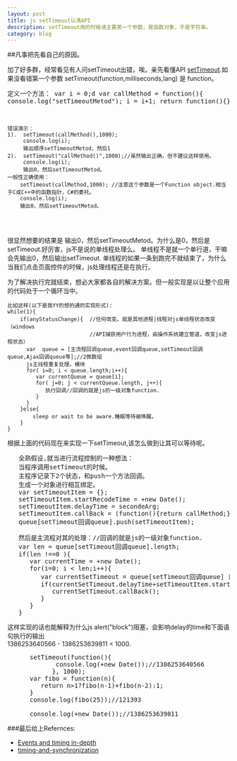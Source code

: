 ```yaml
---
layout: post
title: js setTimeout认清API
description: setTimeout用的时候请主要第一个参数，是函数对象，不是字符串。
category: blog
---
```


##凡事把先看自己的原因。

加了好多群，经常看见有人问setTimeout出错，唉。亲先看懂API [setTimeout][1].如果没看错第一个参数
setTimeout(function,milliseconds,lang) 是 function。
    <pre>
    定义一个方法：
    var i = 0;d
    var callMethod = function(){
    	console.log("setTimeoutMetod");
    	i = i+1;
    	return function(){};
    }
    
    错误演示：
    1).  setTimeout(callMethod(),1000);
         console.log(i);
         输出顺序setTimeoutMetod，然后1
    2).  setTimeout("callMethod()",1000);//虽然输出正确，但不建议这样使用。
         console.log(i);
         输出0，然后setTimeoutMetod。
    一般性正确使用：
        setTimeout(callMethod,1000); //注意这个参数是一个Function object.相当于C或C++中的函数指针，C#的委托。
        console.log(i);
        输出0，然后setTimeoutMetod。
  </pre>
很显然想要的结果是 输出0，然后setTimeoutMetod。为什么是0，然后是setTimeout.好厉害，js不是说的单线程处理么。
单线程不是就一个单行道，干嘛会先输出0，然后输出setTimeout.
单线程的如果一条到跑完不就结束了，为什么当我们点击页面控件的时候，js处理线程还是在执行。

为了解决执行完就结束，想必大家都各自的解决方案。但一般实现是以让整个应用的代码处于一个循环当中。

    比如这样(以下是我YY的想的通的实现形式): 
    while(1){
        if(anyStatusChange){  //任何改变。就是其他进程|线程对js单线程状态改变 （windows 
                              //API捕获用户行为进程，由操作系统建立管道，改变js进程状态）
          var  queue = [主流程回调queue,event回调queue,setTimeout回调queue,Ajax回调queue等];//2微数组
          js主线程重复处理。模块
          for( i=0; i < queue.length;i++){
             var currentQueue = queue[i];
             for( j=0; j < currentQueue.length, j++){
                执行回调//回调的就是js的一级对象function.
             }
          }
        }else{
            sleep or wait to be aware.睡眠等待被唤醒。
        } 
    }

根据上面的代码现在来实现一下setTimeout,该怎么做到让其可以等待呢。
<pre>
   全熟假设,就当进行流程控制的一种想法：
   当程序调用setTimeout的时候。
   主程序记录下2个状态，和push一个方法回调。
   生成一个对象进行相互绑定。
   var setTimeoutItem = {};
   setTimeoutItem.startRecodeTime = +new Date();
   setTimeoutItem.delayTime = secondeArg;
   setTimeoutItem.callBack = (function(){return callMethod;})();
   queue[setTimeout回调queue].push(setTimeoutItem);

   然后是主流程对其的处理：//回调的就是js的一级对象function.
   var len = queue[setTimeout回调queue].length;
   if(len !==0 ){
      var currentTime = +new Date();
      for(i=0; i < len;i++){
         var currentSetTimeout = queue[setTimeout回调queue] [i];
         if(currentSetTimeout.delayTime+setTimeoutItem.startRecodeTime < currentTime){
            currentSetTimeout.callBack();
         }
      }
   }
</pre>
这样实现的话也能解释为什么js alert("block")阻塞，会影响delay的time和下面语句执行的输出<br/>
   1386253640566 - 1386253639811 < 1000.
<pre>
      setTimeout(function(){
             console.log(+new Date());//1386253640566
            }, 1000);
      var fibo = function(n){
         return n>1?fibo(n-1)+fibo(n-2):1; 
      }
      console.log(fibo(25));//121393

      console.log(+new Date());//1386253639811
</pre>


###最后给上Refernces:
- [Events and timing in-depth][TIMING]
- [timing-and-synchronization][SYNC]

[TIMING]: http://javascript.info/tutorial/events-and-timing-depth
[SYNC]: http://dev.opera.com/articles/view/timing-and-synchronization-in-javascript/
[1]: http://www.w3schools.com/jsref/met_win_settimeout.asp
